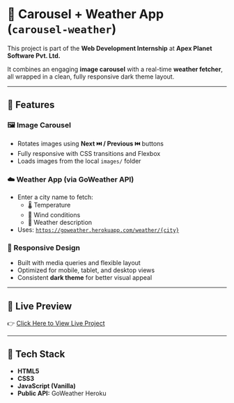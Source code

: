 # 🌟 Carousel + Weather App (`carousel-weather`)

This project is part of the **Web Development Internship** at **Apex Planet Software Pvt. Ltd.**

It combines an engaging **image carousel** with a real-time **weather fetcher**, all wrapped in a clean, fully responsive dark theme layout.

---

## 📌 Features

### 🖼️ Image Carousel

- Rotates images using **Next ⏭️ / Previous ⏮️** buttons
- Fully responsive with CSS transitions and Flexbox
- Loads images from the local `images/` folder

### ☁️ Weather App (via GoWeather API)

- Enter a city name to fetch:
  - 🌡️ Temperature
  - 💨 Wind conditions
  - 📃 Weather description
- Uses: [`https://goweather.herokuapp.com/weather/{city}`](https://goweather.herokuapp.com)

### 📱 Responsive Design

- Built with media queries and flexible layout
- Optimized for mobile, tablet, and desktop views
- Consistent **dark theme** for better visual appeal

---

## 🔗 Live Preview

👉 [Click Here to View Live Project](https://aayushaggarwal06.github.io/web-development-internship-apexplanet/Task-3/)

---

## 🔧 Tech Stack

- **HTML5**
- **CSS3**
- **JavaScript (Vanilla)**
- **Public API:** GoWeather Heroku
